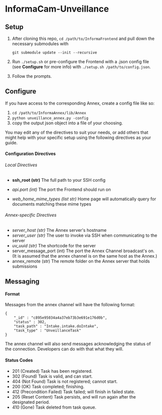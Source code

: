 # InformaCam-Unveillance

## Setup

1.	After cloning this repo, `cd /path/to/InformaFrontend` and pull down the necessary submodules with
	
	`git submodule update --init --recursive`

1.	Run `./setup.sh` or pre-configure the Frontend with a .json config file (see **Configure** for more info) with `./setup.sh /path/to/config.json`.
1.	Follow the prompts.

## Configure

If you have access to the corresponding Annex, create a config file like so:

1.	`cd /path/to/InformaAnnex/lib/Annex`
1.	`python unveillance_annex.py -config`
1.	copy the output json object into a file of your choosing.

You may edit any of the directives to suit your needs, or add others that might help with your specific setup using the following directives as your guide.

#### Configuration Directives

###### Local Directives

*	**ssh_root (str)**
	The full path to your SSH config

*	_api.port (int)_
	The port the Frontend should run on

*	_web_home_mime_types (list str)_
	Home page will automatically query for documents matching these mime types

###### Annex-specific Directives

*	_server_host (str)_
	The Annex server's hostname
*	_server_user (str)_
	The user to invoke via SSH when communicating to the server
*	_uv_uuid (str)_
	The shortcode for the server
*	server_message_port (int)
	The port the Annex Channel broadcast's on.  (It is assumed that the annex channel is on the same host as the Annex.)
*	annex_remote (str)
	The remote folder on the Annex server that holds submissions

## Messaging

#### Format

Messages from the annex channel will have the following format:

	{
		"_id" : "c895e95034a4a37eb73b3e691e176d0b",
		"status" : 302,
		"task_path" : "Intake.intake.doIntake",
		"task_type" : "UnveillanceTask"
	}

The annex channel will also send messages acknowledging the status of the connection.  Developers can do with that what they will.

#### Status Codes

*	201 (Created) Task has been registered.
*	302 (Found) Task is valid, and can start.
*	404 (Not Found) Task is not registered; cannot start.
*	200 (OK) Task completed; finishing.
*	412 (Precondition Failed) Task failed; will finish in failed state.
*	205 (Reset Content) Task persists, and will run again after the designated period.
*	410 (Gone) Task deleted from task queue.